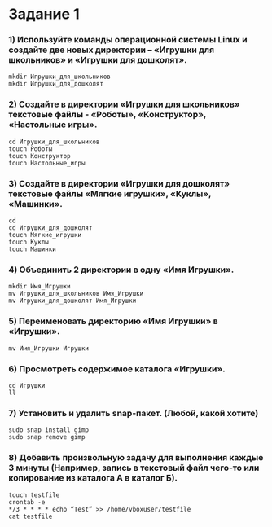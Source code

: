 # Задание 1

### 1) Используйте команды операционной системы Linux и создайте две новых директории – «Игрушки для школьников» и «Игрушки для дошколят».

    mkdir Игрушки_для_школьников
    mkdir Игрушки_для_дошколят

### 2) Создайте в директории «Игрушки для школьников» текстовые файлы - «Роботы», «Конструктор», «Настольные игры».

    cd Игрушки_для_школьников
    touch Роботы
    touch Конструктор
    touch Настольные_игры

### 3) Создайте в директории «Игрушки для дошколят» текстовые файлы «Мягкие игрушки», «Куклы», «Машинки».

    cd
    cd Игрушки_для_дошколят
    touch Мягкие_игрушки
    touch Куклы
    touch Машинки

### 4) Объединить 2 директории в одну «Имя Игрушки».

    mkdir Имя_Игрушки
    mv Игрушки_для_школьников Имя_Игрушки
    mv Игрушки_для_дошколят Имя_Игрушки

### 5) Переименовать директорию «Имя Игрушки» в «Игрушки».
    mv Имя_Игрушки Игрушки

### 6) Просмотреть содержимое каталога «Игрушки».

    cd Игрушки
    ll

### 7) Установить и удалить snap-пакет. (Любой, какой хотите)

    sudo snap install gimp 
    sudo snap remove gimp  

### 8) Добавить произвольную задачу для выполнения каждые 3 минуты (Например, запись в текстовый файл чего-то или копирование из каталога А в каталог Б).

    touch testfile
    crontab -e
    */3 * * * * echo “Test” >> /home/vboxuser/testfile
    cat testfile

